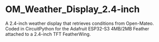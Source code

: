 # OM_Weather_Display_2.4-inch
 A 2.4-inch weather display that retrieves conditions from Open-Mateo. Coded in CircuitPython for the Adafruit ESP32-S3 4MB/2MB Feather attached to a 2.4-inch TFT FeatherWing.
